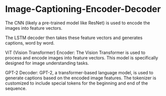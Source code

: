 # Image-Captioning-Encoder-Decoder

The CNN (likely a pre-trained model like ResNet) is used to encode the images into feature vectors.

The LSTM decoder then takes these feature vectors and generates captions, word by word.

ViT (Vision Transformer) Encoder: The Vision Transformer is used to process and encode images into feature vectors. This model is specifically designed for image understanding tasks.

GPT-2 Decoder: GPT-2, a transformer-based language model, is used to generate captions based on the encoded image features. The tokenizer is customized to include special tokens for the beginning and end of the sequence.
